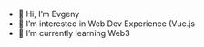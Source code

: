 - 👋 Hi, I’m Evgeny
- 👀 I’m interested in Web Dev Experience (Vue.js
- 🌱 I’m currently learning Web3

